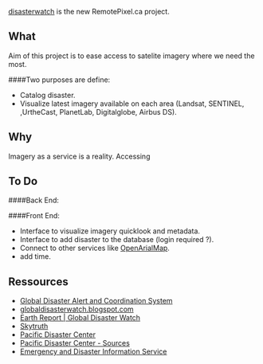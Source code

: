 

[disasterwatch](http://disasterwatch.remotepixel.ca) is the new RemotePixel.ca project.

What
-------

Aim of this project is to ease access to satelite imagery where we need the most.

####Two purposes are define:
- Catalog disaster.
- Visualize latest imagery available on each area (Landsat, SENTINEL, ,UrtheCast, PlanetLab, Digitalglobe, Airbus DS).

Why
-------

Imagery as a service is a reality. Accessing


To Do
-------

####Back End:

####Front End:
- Interface to visualize imagery quicklook and metadata.
- Interface to add disaster to the database (login required ?).
- Connect to other services like [OpenArialMap](http://openaerialmap.org).
- add time.


Ressources
-------
- [Global Disaster Alert and Coordination System](http://www.gdacs.org)
- [globaldisasterwatch.blogspot.com](http://globaldisasterwatch.blogspot.ca)
- [Earth Report | Global Disaster Watch](https://elispiritweaver.wordpress.com)
- [Skytruth](http://skytruth.org)
- [Pacific Disaster Center](http://atlas.pdc.org/atlas/)
- [Pacific Disaster Center - Sources](http://ghin.pdc.org/ghin/catalog/search/browse/browse.page)
- [Emergency and Disaster Information Service](http://hisz.rsoe.hu)
